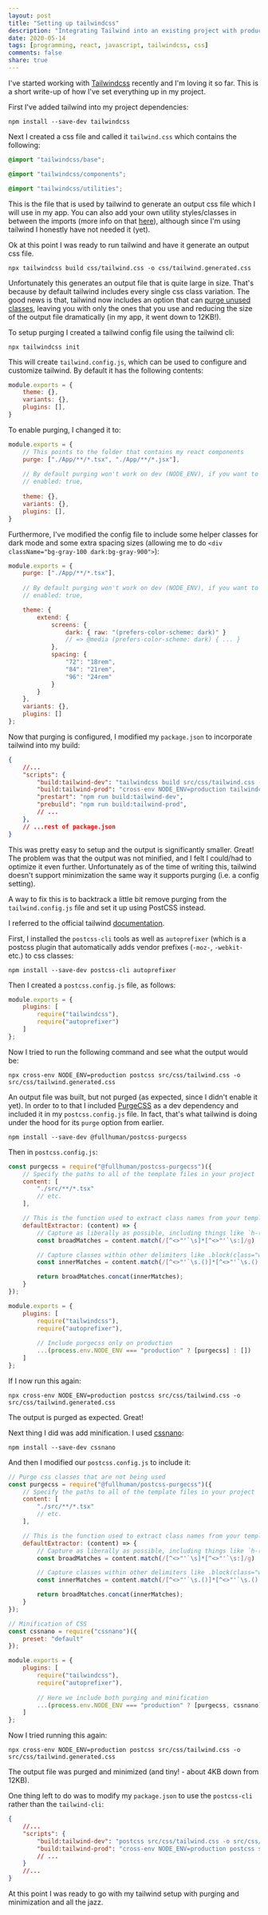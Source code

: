 ```yaml
---
layout: post
title: "Setting up tailwindcss"
description: "Integrating Tailwind into an existing project with production optimizations"
date: 2020-05-14
tags: [programming, react, javascript, tailwindcss, css]
comments: false
share: true
---
```


I've started working with [Tailwindcss](https://tailwindcss.com/) recently and I'm loving it so far. This is a short write-up of how I've set everything up in my project.

First I've added tailwind into my project dependencies:

```
npm install --save-dev tailwindcss
```

Next I created a css file and called it `tailwind.css` which contains the following:

```css
@import "tailwindcss/base";

@import "tailwindcss/components";

@import "tailwindcss/utilities";
```

This is the file that is used by tailwind to generate an output css file which I will use in my app. You can also add your own utility styles/classes in between the imports (more info on that [here](https://tailwindcss.com/docs/adding-new-utilities)), although since I'm using tailwind I honestly have not needed it (yet).

Ok at this point I was ready to run tailwind and have it generate an output css file.

```
npx tailwindcss build css/tailwind.css -o css/tailwind.generated.css
```

Unfortunately this generates an output file that is quite large in size. That's because by default tailwind includes every single css class variation. The good news is that, tailwind now includes an option that can [purge unused classes](https://tailwindcss.com/docs/controlling-file-size), leaving you with only the ones that you use and reducing the size of the output file dramatically (in my app, it went down to 12KB!).

To setup purging I created a tailwind config file using the tailwind cli:

```
npx tailwindcss init
```

This will create `tailwind.config.js`, which can be used to configure and customize tailwind. By default it has the following contents:

```js
module.exports = {
    theme: {},
    variants: {},
    plugins: [],
}
```

To enable purging, I changed it to:

```js
module.exports = {
    // This points to the folder that contains my react components
    purge: ["./App/**/*.tsx", "./App/**/*.jsx"],
    
    // By default purging won't work on dev (NODE_ENV), if you want to force it, use the below
    // enabled: true,
    
    theme: {},
    variants: {},
    plugins: [],
}
```

Furthermore, I've modified the config file to include some helper classes for dark mode and some extra spacing sizes (allowing me to do `<div className="bg-gray-100 dark:bg-gray-900">`):

```js
module.exports = {
    purge: ["./App/**/*.tsx"],
    
    // By default purging won't work on dev (NODE_ENV), if you want to force it, use the below
    // enabled: true,

    theme: {
        extend: {
            screens: {
                dark: { raw: "(prefers-color-scheme: dark)" }
                // => @media (prefers-color-scheme: dark) { ... }
            },
            spacing: {
                "72": "18rem",
                "84": "21rem",
                "96": "24rem"
            }
        }
    },
    variants: {},
    plugins: []
};
```

Now that purging is configured, I modified my `package.json` to incorporate tailwind into my build:

```json
{
    //...
    "scripts": {
        "build:tailwind-dev": "tailwindcss build src/css/tailwind.css -o src/css/tailwind.generated.css",
        "build:tailwind-prod": "cross-env NODE_ENV=production tailwindcss build src/css/tailwind.css -o src/css/tailwind.generated.css",
        "prestart": "npm run build:tailwind-dev",
        "prebuild": "npm run build:tailwind-prod",
        // ...
    },    
    // ...rest of package.json
}
```

This was pretty easy to setup and the output is significantly smaller. Great! The problem was that the output was not minified, and I felt I could/had to optimize it even further. Unfortunately as of the time of writing this, tailwind doesn't support minimization the same way it supports purging (i.e. a config setting).

A way to fix this is to backtrack a little bit remove purging from the `tailwind.config.js` file and set it up using PostCSS instead.

I referred to the official tailwind [documentation](https://tailwindcss.com/docs/controlling-file-size/#setting-up-purgecss-manually). 

First, I installed the `postcss-cli` tools as well as `autoprefixer` (which is a postcss plugin that automatically adds vendor prefixes (`-moz-`, `-webkit-` etc.) to css classes:

```
npm install --save-dev postcss-cli autoprefixer
```

Then I created a `postcss.config.js` file, as follows:

```js
module.exports = {
    plugins: [
        require("tailwindcss"), 
        require("autoprefixer")
    ]
};
```

Now I tried to run the following command and see what the output would be:

```
npx cross-env NODE_ENV=production postcss src/css/tailwind.css -o src/css/tailwind.generated.css
```

An output file was built, but not purged (as expected, since I didn't enable it yet). In order to to that I included [PurgeCSS](https://purgecss.com/) as a dev dependency and included it in my `postcss.config.js` file. In fact, that's what tailwind is doing under the hood for its `purge` option from earlier. 

```
npm install --save-dev @fullhuman/postcss-purgecss
```

Then in `postcss.config.js`:

```js
const purgecss = require("@fullhuman/postcss-purgecss")({
    // Specify the paths to all of the template files in your project
    content: [
        "./src/**/*.tsx"
        // etc.
    ],

    // This is the function used to extract class names from your templates
    defaultExtractor: (content) => {
        // Capture as liberally as possible, including things like `h-(screen-1.5)`
        const broadMatches = content.match(/[^<>"'`\s]*[^<>"'`\s:]/g) || [];

        // Capture classes within other delimiters like .block(class="w-1/2") in Pug
        const innerMatches = content.match(/[^<>"'`\s.()]*[^<>"'`\s.():]/g) || [];

        return broadMatches.concat(innerMatches);
    }
});

module.exports = {
    plugins: [
        require("tailwindcss"),
        require("autoprefixer"),
        
        // Include purgecss only on production
        ...(process.env.NODE_ENV === "production" ? [purgecss] : [])
    ]
};

```

If I now run this again:

```
npx cross-env NODE_ENV=production postcss src/css/tailwind.css -o src/css/tailwind.generated.css
```

The output is purged as expected. Great!

Next thing I did was add minification. I used [cssnano](https://cssnano.co/):

```
npm install --save-dev cssnano
```

And then I modified our `postcss.config.js` to include it:

```js
// Purge css classes that are not being used
const purgecss = require("@fullhuman/postcss-purgecss")({
    // Specify the paths to all of the template files in your project
    content: [
        "./src/**/*.tsx"
        // etc.
    ],

    // This is the function used to extract class names from your templates
    defaultExtractor: (content) => {
        // Capture as liberally as possible, including things like `h-(screen-1.5)`
        const broadMatches = content.match(/[^<>"'`\s]*[^<>"'`\s:]/g) || [];

        // Capture classes within other delimiters like .block(class="w-1/2") in Pug
        const innerMatches = content.match(/[^<>"'`\s.()]*[^<>"'`\s.():]/g) || [];

        return broadMatches.concat(innerMatches);
    }
});

// Minification of CSS
const cssnano = require("cssnano")({
    preset: "default"
});

module.exports = {
    plugins: [
        require("tailwindcss"),
        require("autoprefixer"),
        
        // Here we include both purging and minification
        ...(process.env.NODE_ENV === "production" ? [purgecss, cssnano] : [])
    ]
};

```

Now I tried running this again:

```
npx cross-env NODE_ENV=production postcss src/css/tailwind.css -o src/css/tailwind.generated.css
```

The output file was purged and minimized (and tiny! - about 4KB down from 12KB).

One thing left to do was to modify my `package.json` to use the `postcss-cli` rather than the `tailwind-cli`:

```json
{
    //...
    "scripts": {
        "build:tailwind-dev": "postcss src/css/tailwind.css -o src/css/tailwind.generated.css",
        "build:tailwind-prod": "cross-env NODE_ENV=production postcss src/css/tailwind.css -o src/css/tailwind.generated.css",
        // ...
    }
    //...
}
```

At this point I was ready to go with my tailwind setup with purging and minimization and all the jazz.